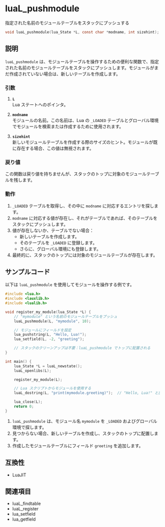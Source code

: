 # luaL_pushmodule

指定された名前のモジュールテーブルをスタックにプッシュする

```c
void luaL_pushmodule(lua_State *L, const char *modname, int sizehint);
```

## 説明

`luaL_pushmodule` は、モジュールテーブルを操作するための便利な関数で、指定された名前のモジュールテーブルをスタックにプッシュします。モジュールがまだ作成されていない場合は、新しいテーブルを作成します。

### 引数

1. **`L`**  
   Lua ステートへのポインタ。

2. **`modname`**  
   モジュールの名前。この名前は、Lua の `_LOADED` テーブルとグローバル環境でモジュールを検索または作成するために使用されます。

3. **`sizehint`**  
   新しいモジュールテーブルを作成する際のサイズのヒント。モジュールが既に存在する場合、この値は無視されます。

### 戻り値

この関数は戻り値を持ちませんが、スタックのトップに対象のモジュールテーブルを残します。

### 動作

1. `_LOADED` テーブルを取得し、その中に `modname` に対応するエントリを探します。
2. `modname` に対応する値が存在し、それがテーブルであれば、そのテーブルをスタックにプッシュします。
3. 値が存在しないか、テーブルでない場合：
   - 新しいテーブルを作成します。
   - そのテーブルを `_LOADED` に登録します。
   - さらに、グローバル環境にも登録します。
4. 最終的に、スタックのトップには対象のモジュールテーブルが存在します。

## サンプルコード

以下は `luaL_pushmodule` を使用してモジュールを操作する例です。

```c
#include <lua.h>
#include <lauxlib.h>
#include <lualib.h>

void register_my_module(lua_State *L) {
    // "mymodule" という名前のモジュールテーブルをプッシュ
    luaL_pushmodule(L, "mymodule", 10);

    // モジュールにフィールドを設定
    lua_pushstring(L, "Hello, Lua!");
    lua_setfield(L, -2, "greeting");

    // スタックのクリーンアップは不要：luaL_pushmodule でトップに配置される
}

int main() {
    lua_State *L = luaL_newstate();
    luaL_openlibs(L);

    register_my_module(L);

    // Lua スクリプトからモジュールを使用する
    luaL_dostring(L, "print(mymodule.greeting)");  // "Hello, Lua!" と出力

    lua_close(L);
    return 0;
}
```

1. `luaL_pushmodule` は、モジュール名 `mymodule` を `_LOADED` およびグローバル環境で探します。
2. 見つからない場合、新しいテーブルを作成し、スタックのトップに配置します。
3. 作成したモジュールテーブルにフィールド `greeting` を追加します。

## 互換性

- LuaJIT

## 関連項目

- luaL_findtable
- luaL_register
- lua_setfield
- lua_getfield